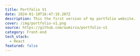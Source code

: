 ```yaml
---
title: Portfolio V1
date: 2024-01-10T16:47:19.207Z
description: This the first version of my portfolio website.
cover: /img/portfolio-v1.png
source: https://github.com/aumirza/portfolio-v1
category: Front-end
tech_stack:
  - React
featured: false
---
```

